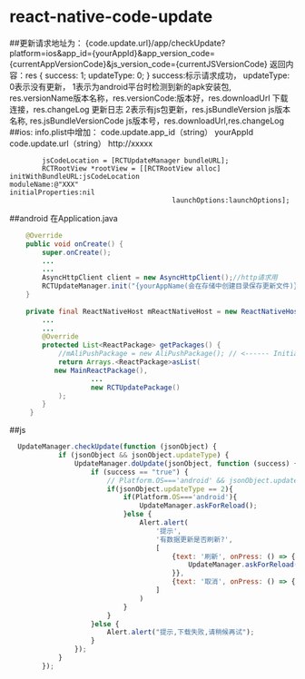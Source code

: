 # react-native-code-update

##更新请求地址为： 
{code.update.url}/app/checkUpdate?platform=ios&app_id={yourAppId}&app_version_code={currentAppVersionCode}&js_version_code={currentJSVersionCode}
返回内容：res
{
    success: 1;
    updateType: 0;
} success:标示请求成功， 
updateType: 
0表示没有更新，
1表示为android平台时检测到新的apk安装包, res.versionName版本名称，res.versionCode:版本好，res.downloadUrl 下载连接，res.changeLog 更新日志
2表示有js包更新，res.jsBundleVersion js版本名称, res.jsBundleVersionCode js版本号，res.downloadUrl,res.changeLog
##ios:
info.plist中增加：
code.update.app_id（string） yourAppId
code.update.url（string） http://xxxxx
```Object-c
		jsCodeLocation = [RCTUpdateManager bundleURL];
		RCTRootView *rootView = [[RCTRootView alloc] initWithBundleURL:jsCodeLocation														moduleName:@"XXX"													initialProperties:nil
										launchOptions:launchOptions];
```

##android
在Application.java
```java
    @Override
    public void onCreate() {
        super.onCreate();
        ...
        ...
        AsyncHttpClient client = new AsyncHttpClient();//http请求用
        RCTUpdateManager.init("{yourAppName(会在存储中创建目录保存更新文件)}","appId","更新url（参考ios配置）",this,client);
    }
    
    private final ReactNativeHost mReactNativeHost = new ReactNativeHost(this) {
        ...
        ...
        @Override
        protected List<ReactPackage> getPackages() {
            //mAliPushPackage = new AliPushPackage(); // <------ Initialize the Package
            return Arrays.<ReactPackage>asList(
           new MainReactPackage(),
                    ...
                    new RCTUpdatePackage()
            );
        }
     }

```

##js
```js
  UpdateManager.checkUpdate(function (jsonObject) {
            if (jsonObject && jsonObject.updateType) {
                UpdateManager.doUpdate(jsonObject, function (success) {
                    if (success == "true") {
                        // Platform.OS==='android' && jsonObject.updateType == 2 && UpdateManager.askForReload();
                        if(jsonObject.updateType == 2){
                            if(Platform.OS==='android'){
                                UpdateManager.askForReload();
                            }else {
                                Alert.alert(
                                    '提示',
                                    '有数据更新是否刷新?',
                                    [
                                        {text: '刷新', onPress: () => {
                                            UpdateManager.askForReload();
                                        }},
                                        {text: '取消', onPress: () => {}, style: 'cancel'},
                                    ]
                                )
                            }
                        }
                    }else {
                        Alert.alert("提示,下载失败,请稍候再试");
                    }
                });
            }
        });
```
